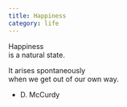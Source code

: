```yaml
---
title: Happiness
category: life
---
```


Happiness   
is a natural state.  
  
It arises spontaneously  
when we get out of our own way.  
  
- D. McCurdy  

